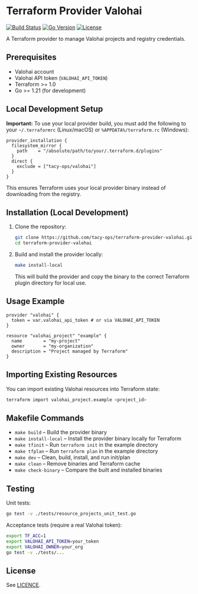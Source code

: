 # Terraform Provider Valohai

[![Build Status](https://github.com/tacy-ops/terraform-provider-valohai/actions/workflows/ci.yml/badge.svg?branch=main)](https://github.com/tacy-ops/terraform-provider-valohai/actions)
[![Go Version](https://img.shields.io/badge/go-1.21%2B-blue.svg)](https://golang.org/doc/go1.21)
[![License](https://img.shields.io/github/license/tacy-ops/terraform-provider-valohai)](./LICENCE)

A Terraform provider to manage Valohai projects and registry credentials.

## Prerequisites

- Valohai account
- Valohai API token (`VALOHAI_API_TOKEN`)
- Terraform >= 1.0
- Go >= 1.21 (for development)

## Local Development Setup

**Important:** To use your local provider build, you must add the following to your `~/.terraformrc` (Linux/macOS) or `%APPDATA%/terraform.rc` (Windows):

```hcl
provider_installation {
  filesystem_mirror {
    path    = "/absolute/path/to/your/.terraform.d/plugins"
  }
  direct {
    exclude = ["tacy-ops/valohai"]
  }
}
```

This ensures Terraform uses your local provider binary instead of downloading from the registry.

## Installation (Local Development)

1. Clone the repository:
   ```sh
   git clone https://github.com/tacy-ops/terraform-provider-valohai.git
   cd terraform-provider-valohai
   ```
2. Build and install the provider locally:
   ```sh
   make install-local
   ```
   This will build the provider and copy the binary to the correct Terraform plugin directory for local use.

## Usage Example

```hcl
provider "valohai" {
  token = var.valohai_api_token # or via VALOHAI_API_TOKEN
}

resource "valohai_project" "example" {
  name        = "my-project"
  owner       = "my-organization"
  description = "Project managed by Terraform"
}
```

## Importing Existing Resources

You can import existing Valohai resources into Terraform state:

```sh
terraform import valohai_project.example <project_id>
```

## Makefile Commands

- `make build`          – Build the provider binary
- `make install-local`  – Install the provider binary locally for Terraform
- `make tfinit`         – Run `terraform init` in the example directory
- `make tfplan`         – Run `terraform plan` in the example directory
- `make dev`            – Clean, build, install, and run init/plan
- `make clean`          – Remove binaries and Terraform cache
- `make check-binary`   – Compare the built and installed binaries

## Testing

Unit tests:
```sh
go test -v ./tests/resource_projects_unit_test.go
```

Acceptance tests (require a real Valohai token):
```sh
export TF_ACC=1
export VALOHAI_API_TOKEN=your_token
export VALOHAI_OWNER=your_org
go test -v ./tests/...
```

## License

See [LICENCE](./LICENCE).